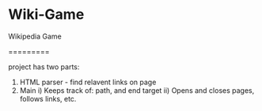 Wiki-Game
=========

Wikipedia Game

=========

project has two parts:
1) HTML parser - find relavent links on page
2) Main 	i) Keeps track of: path, and end target
		ii) Opens and closes pages, follows links, etc.
